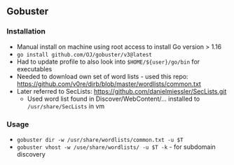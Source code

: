 ## Gobuster

### Installation
* Manual install on machine using root access to install Go version > 1.16
* `go install github.com/OJ/gobuster/v3@latest`
* Had to update profile to also look into `$HOME/${user}/go/bin` for executables
* Needed to download own set of word lists - used this repo: https://github.com/v0re/dirb/blob/master/wordlists/common.txt
* Later referred to SecLists: https://github.com/danielmiessler/SecLists.git
    * Used word list found in Discover/WebContent/... installed to `/usr/share/SecLists` in vm

### Usage
* `gobuster dir -w /usr/share/wordlists/common.txt -u $T`
* `gobuster vhost -w /use/share/wordlists/ -u $T -k` - for subdomain discovery
